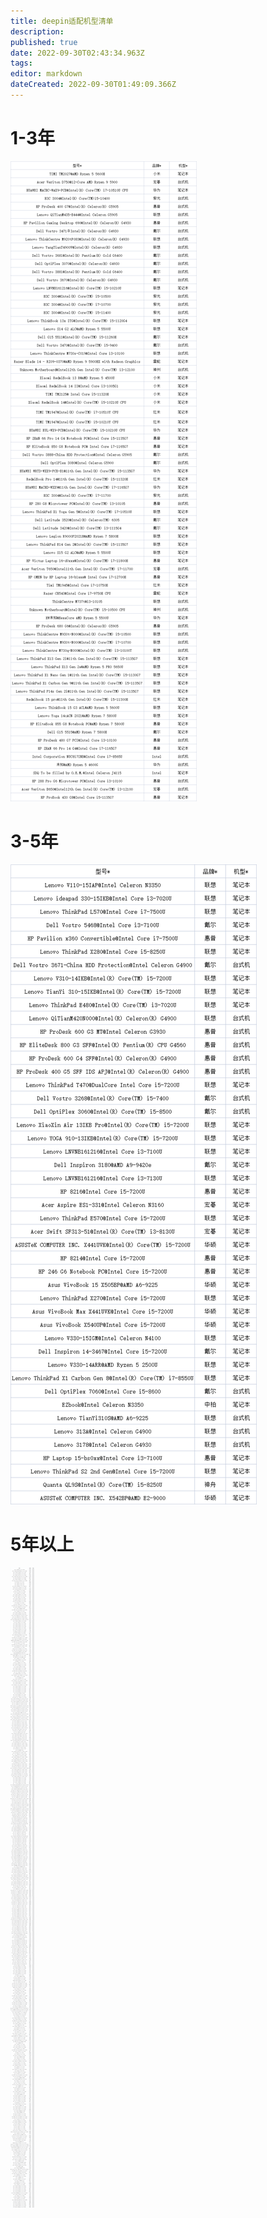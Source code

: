 ```yaml
---
title: deepin适配机型清单
description: 
published: true
date: 2022-09-30T02:43:34.963Z
tags: 
editor: markdown
dateCreated: 2022-09-30T01:49:09.366Z
---
```


# 1-3年
![2022-9-30_30603.png](/2022-9-30_30603.png)
# 3-5年
![2022-9-30_3410.png](/2022-9-30_3410.png)
# 5年以上
![2022-9-30_36325.png](/2022-9-30_36325.png)